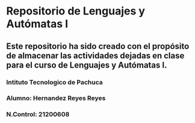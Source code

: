 # Repositorio de Lenguajes y Autómatas I
## Este repositorio ha sido creado con el propósito de almacenar las actividades dejadas en clase para el curso de Lenguajes y Autómatas I.
### Intituto Tecnologico de Pachuca
### Alumno: Hernandez Reyes Reyes
### N.Control: 21200608
